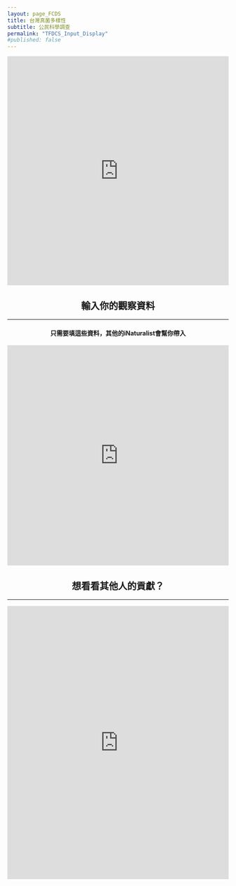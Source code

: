 ```yaml
---
layout: page_FCDS
title: 台灣真菌多樣性
subtitle: 公民科學調查
permalink: "TFDCS_Input_Display"
#published: false
---
```

<iframe referrerpolicy="no-referrer-when-downgrade" 
        frameborder="0"
        height="520" 
        width="100%"
        src="https://view-awesome-table.com/-MdcEQCP3pRK4wRmkIG_/view">
</iframe>

<h2 style="text-align: center;">輸入你的觀察資料</h2>
<hr>
<h4 style="text-align: center;">只需要填這些資料，其他的iNaturalist會幫你帶入</h2>
<iframe frameborder="0"
        height="500"
        width="100%"
        scrolling="no"
        style="overflow:hidden"
        src="https://script.google.com/macros/s/AKfycbzyKql2dfTHQQrCpatpspdfct-dNAqD0ivH7FnKy56hfDkp6krNM5JvmhQ-ZdjoOwnY3Q/exec">
</iframe>

<h2 style="text-align: center;">想看看其他人的貢獻？</h2>
<hr>
<iframe referrerpolicy="no-referrer-when-downgrade" 
        frameborder="0"
        height="620" 
        width="100%" 
        src="https://view-awesome-table.com/-MdcIcYQ-6J01f22E6UG/view">
</iframe>



